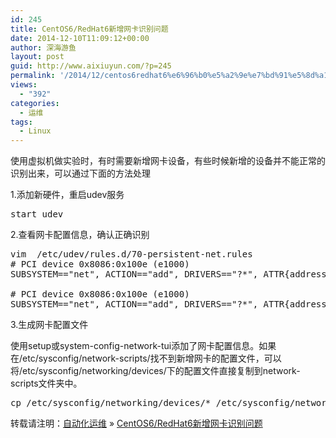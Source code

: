 ```yaml
---
id: 245
title: CentOS6/RedHat6新增网卡识别问题
date: 2014-12-10T11:09:12+00:00
author: 深海游鱼
layout: post
guid: http://www.aixiuyun.com/?p=245
permalink: '/2014/12/centos6redhat6%e6%96%b0%e5%a2%9e%e7%bd%91%e5%8d%a1%e8%af%86%e5%88%ab%e9%97%ae%e9%a2%98.html'
views:
  - "392"
categories:
  - 运维
tags:
  - Linux  
---
```

使用虚拟机做实验时，有时需要新增网卡设备，有些时候新增的设备并不能正常的识别出来，可以通过下面的方法处理
  
1.添加新硬件，重启udev服务

<pre class="prettyprint linenums" >start_udev
</pre>

2.查看网卡配置信息，确认正确识别

<pre class="prettyprint linenums" >vim  /etc/udev/rules.d/70-persistent-net.rules
# PCI device 0x8086:0x100e (e1000)
SUBSYSTEM=="net", ACTION=="add", DRIVERS=="?*", ATTR{address}=="08:00:27:de:15:d5", ATTR{type}=="1", KERNEL=="eth*", NAME="eth0"

# PCI device 0x8086:0x100e (e1000)
SUBSYSTEM=="net", ACTION=="add", DRIVERS=="?*", ATTR{address}=="08:00:27:3d:76:c8", ATTR{type}=="1", KERNEL=="eth*", NAME="eth1"
</pre>

3.生成网卡配置文件
  
使用setup或system-config-network-tui添加了网卡配置信息。如果在/etc/sysconfig/network-scripts/找不到新增网卡的配置文件，可以将/etc/sysconfig/networking/devices/下的配置文件直接复制到network-scripts文件夹中。

<pre class="prettyprint linenums" >cp /etc/sysconfig/networking/devices/* /etc/sysconfig/network-scripts/
</pre>

转载请注明：[自动化运维](http://www.wanglijie.cn) &raquo; [CentOS6/RedHat6新增网卡识别问题](http://www.wanglijie.cn/2014/12/centos6redhat6%e6%96%b0%e5%a2%9e%e7%bd%91%e5%8d%a1%e8%af%86%e5%88%ab%e9%97%ae%e9%a2%98.html)